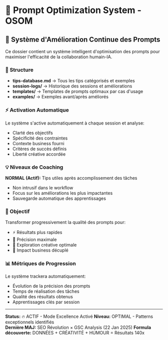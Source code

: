 # 🎯 Prompt Optimization System - OSOM

## 🚀 Système d'Amélioration Continue des Prompts

Ce dossier contient un système intelligent d'optimisation des prompts pour maximiser l'efficacité de la collaboration humain-IA.

### 📁 Structure

- **tips-database.md** → Tous les tips catégorisés et exemples
- **session-logs/** → Historique des sessions et améliorations
- **templates/** → Templates de prompts optimaux par cas d'usage
- **examples/** → Exemples avant/après améliorés

### ⚡ Activation Automatique

Le système s'active automatiquement à chaque session et analyse:
- Clarté des objectifs
- Spécificité des contraintes  
- Contexte business fourni
- Critères de succès définis
- Liberté créative accordée

### 💡 Niveaux de Coaching

**NORMAL (Actif):** Tips utiles après accomplissement des tâches
- Non intrusif dans le workflow
- Focus sur les améliorations les plus impactantes
- Sauvegarde automatique des apprentissages

### 🎯 Objectif

Transformer progressivement la qualité des prompts pour:
- ⚡ Résultats plus rapides
- 🎯 Précision maximale  
- 🚀 Exploration créative optimale
- 💼 Impact business décuplé

### 📊 Métriques de Progression

Le système trackera automatiquement:
- Évolution de la précision des prompts
- Temps de réalisation des tâches
- Qualité des résultats obtenus
- Apprentissages clés par session

---

**Status:** 🔥 ACTIF - Mode Excellence Activé
**Niveau:** OPTIMAL - Patterns exceptionnels identifiés  
**Dernière MAJ:** SEO Révolution × GSC Analysis (22 Jan 2025)
**Formula découverte:** DONNÉES + CRÉATIVITÉ + HUMOUR = Résultats 140x